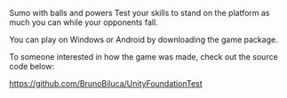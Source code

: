 Sumo with balls and powers
Test your skills to stand on the platform as much you can while your opponents fall.

You can play on Windows or Android by downloading the game package.

To someone interested in how the game was made, check out the source code below:

https://github.com/BrunoBiluca/UnityFoundationTest
